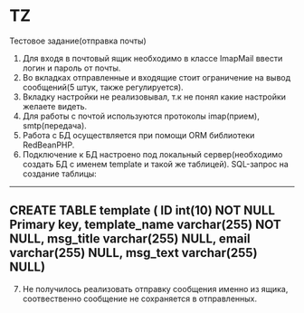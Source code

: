 # TZ
Тестовое задание(отправка почты)

1. Для входя в почтовый ящик необходимо в классе ImapMail ввести логин и пароль от почты.
2. Во вкладках отправленные и входящие стоит ограничение на вывод сообщений(5 штук, также регулируется).
3. Вкладку настройки не реализовывал, т.к не понял какие настройки желаете видеть.
4. Для работы с почтой используются протоколы imap(прием), smtp(передача).
5. Работа c БД осуществляется при помощи ORM библиотеки RedBeanPHP.
6. Подключение к БД настроено под локальный сервер(необходимо создать БД с именем template и такой же таблицей).
SQL-запрос на создание таблицы:
-------------------------------------------------------------------------------------------------------------------
CREATE TABLE template (
ID int(10) NOT NULL Primary key, 
template_name varchar(255) NOT NULL, 
msg_title varchar(255) NULL, 
email varchar(255) NULL, 
msg_text varchar(255) NULL)
-------------------------------------------------------------------------------------------------------------------
7. Не получилось реализовать отправку сообщения именно из ящика, соотвественно сообщение не сохраняется в отправленных.
